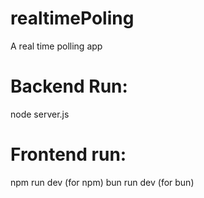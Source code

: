 # realtimePoling
A real time polling app
# Backend Run: 
node server.js
# Frontend run:
npm run dev (for npm)
bun run dev (for bun)